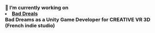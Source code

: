 ### 🔭 I’m currently working on <li><a href="https://store.playstation.com/fr-fr/concept/10003491"> Bad Dreals </a></li> Bad Dreams as a Unity Game Developer for CREATIVE VR 3D (French indie studio)

<!--
**Rolmak06/Rolmak06** is a ✨ _special_ ✨ repository because its `README.md` (this file) appears on your GitHub profile.

Here are some ideas to get you started:

- 🔭 I’m currently working on ...
- 🌱 I’m currently learning ...
- 👯 I’m looking to collaborate on ...
- 🤔 I’m looking for help with ...
- 💬 Ask me about ...
- 📫 How to reach me: ...
- 😄 Pronouns: ...
- ⚡ Fun fact: ...
-->
